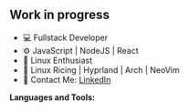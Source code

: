 ## Work in progress

- 💻 Fullstack Developer
- ⚙️ JavaScript | NodeJS | React
- 🐧 Linux Enthusiast
- 🧊 Linux Ricing | Hyprland | Arch | NeoVim
- 👤 Contact Me: [LinkedIn](https://www.linkedin.com/in/l%C3%A9o-reis-78104a2a1/)

__Languages and Tools:__
